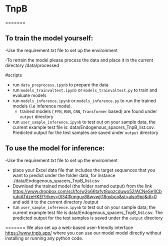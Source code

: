 # TnpB
=======

## To train the model yourself:

  -Use the requirement.txt file to set up the environment
  
  -To retrain the model please process the data  and place it in the current directory /data/processed

 #scripts
- run `data_preprocess.ipynb` to prepare the data
- run `models_trainvaltest.ipynb` or `models_trainvaltest.py`   to train and evaluate models
- run `models_inference.ipynb` or `models_inference.py` to run the trained models (i.e inference mode).
  - trained models ( `FFN`, `RNN`, `CNN`, `Transformer` based) are found under `output` directory 
- run `user_sample_inference.ipynb`  to test out on your sample data, the current example test file is: data/Endogenous_spacers_TnpB_list.csv.  Predicted output for the test samples are saved under `output` directory 

## To use the model for inference:
 -Use the requirement.txt file to set up the environment
 - place your Excel data file that includes the target sequences that you want to predict under the folder data, for instance     ./data/Endogenous_spacers_TnpB_list.csv
 - Download the trained model (the folder named output) from the link  https://www.dropbox.com/scl/fo/w2o66tafvt8upzcduwo52/ACNeSe1lCbruhiATdzeHKEI?rlkey=0l34lfkmguy88wvwjt18qxbco&st=also9pij&dl=0     and add it to the current directory  /output
 - run `user_sample_inference.ipynb`  to test out on your sample data, the current example test file is data/Endogenous_spacers_TnpB_list.csv.  The predicted output for the test samples is saved under the `output` directory 
    

=======
We also set up a web-based user-friendly interface https://www.tnpb.app/ where you can use our model model directly without installing or running any python code.

